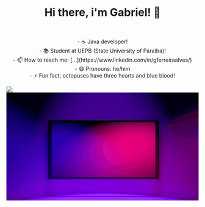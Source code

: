 <h1 align="center">Hi there, i'm Gabriel! 👋</h1><br>

<p align="center">
- ☕ Java developer!<br>
- 📚 Student at UEPB (State University of Paraíba)!<br>
- 📫 How to reach me: [...](https://www.linkedin.com/in/gferreiraalves/)<br>
- 😄 Pronouns: he/him<br>
- ⚡ Fun fact: octopuses have three hearts and blue blood!<br>
</p>

<div>
  <img align="left" heigth="90em" src="https://github-readme-stats.vercel.app/api?username=russodev1&hide=contribs,prs"/>
  <img align="right" heigth="90em" src="Colorful%20Neon%20Gaming%20YouTube%20Banner.gif" alt="Template Animado">
</div>
